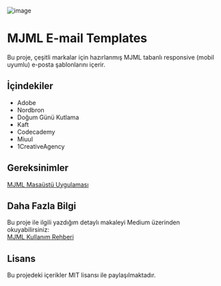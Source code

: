 ![image](/Kapak%20Görseli.jpg)

# MJML E-mail Templates 

Bu proje, çeşitli markalar için hazırlanmış MJML tabanlı responsive (mobil uyumlu) e-posta şablonlarını içerir.


## İçindekiler

- Adobe
- Nordbron
- Doğum Günü Kutlama
- Kaft
- Codecademy
- Miuul
- 1CreativeAgency

## Gereksinimler
 [MJML Masaüstü Uygulaması](https://mjml.io/download)

##  Daha Fazla Bilgi
Bu proje ile ilgili yazdığım detaylı makaleyi Medium üzerinden okuyabilirsiniz:  
 [MJML Kullanım Rehberi](https://medium.com/@emmresimmsek/mjml-kullanım-rehberi-79f94bc4c49d)

## Lisans

Bu projedeki içerikler MIT lisansı ile paylaşılmaktadır.
